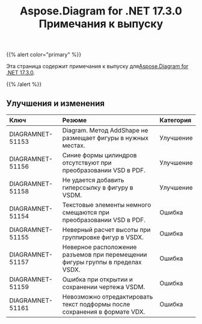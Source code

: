 ﻿---
title: Aspose.Diagram for .NET 17.3.0 Примечания к выпуску
type: docs
weight: 100
url: /ru/net/aspose-diagram-for-net-17-3-0-release-notes/
---
{{% alert color="primary" %}} 

 Эта страница содержит примечания к выпуску для[Aspose.Diagram for .NET 17.3.0](https://www.nuget.org/packages/Aspose.Diagram/17.3.0).

{{% /alert %}} 
## **Улучшения и изменения**

|**Ключ**|**Резюме**|**Категория**|
|:- |:- |:- |
|DIAGRAMNET-51153|Diagram. Метод AddShape не размещает фигуры в нужных местах.|Улучшение|
|DIAGRAMNET-51156|Синие формы цилиндров отсутствуют при преобразовании VSD в PDF.|Улучшение|
|DIAGRAMNET-51158|Не удается добавить гиперссылку в фигуру в VSDM.|Улучшение|
|DIAGRAMNET-51154|Текстовые элементы немного смещаются при преобразовании VSD в PDF.|Ошибка|
|DIAGRAMNET-51155|Неверный расчет высоты при группировке фигур в VSDX.|Ошибка|
|DIAGRAMNET-51157 |Неверное расположение разъемов при перемещении фигуры группы в пределах VSDX.|Ошибка|
|DIAGRAMNET-51159|Ошибка при открытии и сохранении чертежа VSDM.|Ошибка|
|DIAGRAMNET-51161|Невозможно отредактировать текст подформы после сохранения в формате VDX.|Ошибка|

